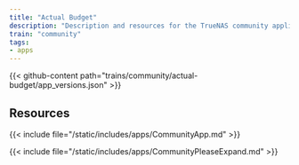 ```yaml
---
title: "Actual Budget"
description: "Description and resources for the TrueNAS community application called Actual Budget."
train: "community"
tags:
- apps
---
```


{{< github-content path="trains/community/actual-budget/app_versions.json" >}}

## Resources

{{< include file="/static/includes/apps/CommunityApp.md" >}}

{{< include file="/static/includes/apps/CommunityPleaseExpand.md" >}}

<!--
<div class="docs-sections">

{{< doc-card title="<appname> Deployments" link="/resources/"
descr="How to deploy and configure the <appname> app." >}}

</div>
-->
